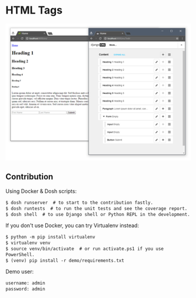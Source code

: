 # HTML Tags

![](demo/static/djangocms_html_tags.png)


## Contribution

Using Docker & Dosh scripts:

```shell
$ dosh runserver  # to start to the contribution fastly.
$ dosh runtests  # to run the unit tests and see the coverage report.
$ dosh shell  # to use Django shell or Python REPL in the development.
```

If you don't use Docker, you can try Virtualenv instead:

```shell
$ python -m pip install virtualenv
$ virtualenv venv
$ source venv/bin/activate  # or run activate.ps1 if you use PowerShell.
$ (venv) pip install -r demo/requirements.txt
```

Demo user:

```
username: admin
password: admin
```
